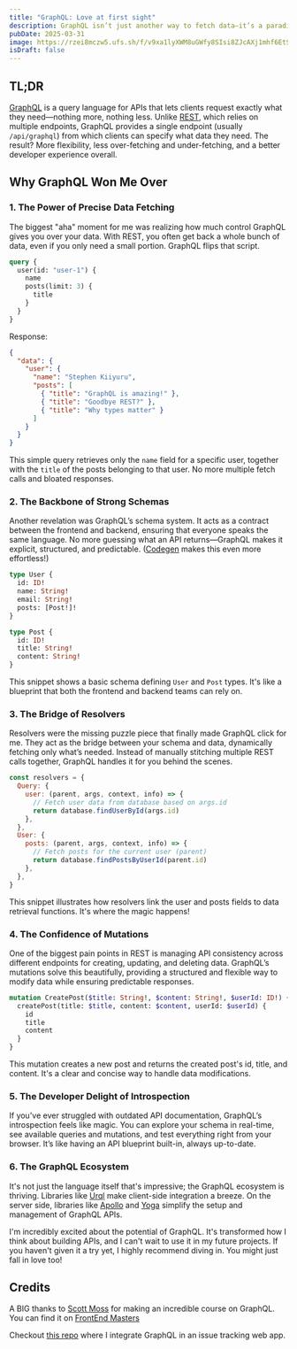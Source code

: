 ```yaml
---
title: "GraphQL: Love at first sight"
description: GraphQL isn’t just another way to fetch data—it’s a paradigm shift in API design.
pubDate: 2025-03-31
image: https://rzei8mczw5.ufs.sh/f/v9xa1lyXWM8uGWfy8SIsi8ZJcAXj1mhf6EtSI4kdGbxPuF0D
isDraft: false
---
```


## TL;DR

[GraphQL](https://graphql.org/) is a query language for APIs that lets clients request exactly what they need—nothing more, nothing less. Unlike [REST](https://www.redhat.com/en/topics/api/what-is-a-rest-api), which relies on multiple endpoints, GraphQL provides a single endpoint (usually `/api/graphql`) from which clients can specify what data they need. The result? More flexibility, less over-fetching and under-fetching, and a better developer experience overall.

## Why GraphQL Won Me Over

### 1. The Power of Precise Data Fetching

The biggest "aha" moment for me was realizing how much control GraphQL gives you over your data. With REST, you often get back a whole bunch of data, even if you only need a small portion. GraphQL flips that script.

```graphql
query {
  user(id: "user-1") {
    name
    posts(limit: 3) {
      title
    }
  }
}

```

Response:

```json
{
  "data": {
    "user": {
      "name": "Stephen Kiiyuru",
      "posts": [
        { "title": "GraphQL is amazing!" },
        { "title": "Goodbye REST?" },
        { "title": "Why types matter" }
      ]
    }
  }
}
```

This simple query retrieves only the `name` field for a specific user, together with the `title` of the posts belonging to that user. No more multiple fetch calls and bloated responses.

### 2. The Backbone of Strong Schemas

Another revelation was GraphQL’s schema system. It acts as a contract between the frontend and backend, ensuring that everyone speaks the same language. No more guessing what an API returns—GraphQL makes it explicit, structured, and predictable. ([Codegen](https://the-guild.dev/graphql/codegen) makes this even more effortless!)

```graphql
type User {
  id: ID!
  name: String!
  email: String!
  posts: [Post!]!
}

type Post {
  id: ID!
  title: String!
  content: String!
}

```

This snippet shows a basic schema defining `User` and `Post` types. It's like a blueprint that both the frontend and backend teams can rely on.

### 3. The Bridge of Resolvers

Resolvers were the missing puzzle piece that finally made GraphQL click for me. They act as the bridge between your schema and data, dynamically fetching only what’s needed. Instead of manually stitching multiple REST calls together, GraphQL handles it for you behind the scenes.

```javascript
const resolvers = {
  Query: {
    user: (parent, args, context, info) => {
      // Fetch user data from database based on args.id
      return database.findUserById(args.id)
    },
  },
  User: {
    posts: (parent, args, context, info) => {
      // Fetch posts for the current user (parent)
      return database.findPostsByUserId(parent.id)
    },
  },
}
```

This snippet illustrates how resolvers link the user and posts fields to data retrieval functions. It's where the magic happens!

### 4. The Confidence of Mutations

One of the biggest pain points in REST is managing API consistency across different endpoints for creating, updating, and deleting data. GraphQL’s mutations solve this beautifully, providing a structured and flexible way to modify data while ensuring predictable responses.

```graphql
mutation CreatePost($title: String!, $content: String!, $userId: ID!) {
  createPost(title: $title, content: $content, userId: $userId) {
    id
    title
    content
  }
}

```

This mutation creates a new post and returns the created post's id, title, and content. It's a clear and concise way to handle data modifications.

### 5. The Developer Delight of Introspection

If you've ever struggled with outdated API documentation, GraphQL’s introspection feels like magic. You can explore your schema in real-time, see available queries and mutations, and test everything right from your browser. It’s like having an API blueprint built-in, always up-to-date.

### 6. The GraphQL Ecosystem

It's not just the language itself that's impressive; the GraphQL ecosystem is thriving. Libraries like [Urql](https://commerce.nearform.com/open-source/urql/) make client-side integration a breeze. On the server side, libraries like [Apollo](https://www.apollographql.com/docs/) and [Yoga](https://the-guild.dev/graphql/yoga-server) simplify the setup and management of GraphQL APIs.

I'm incredibly excited about the potential of GraphQL. It's transformed how I think about building APIs, and I can't wait to use it in my future projects. If you haven't given it a try yet, I highly recommend diving in. You might just fall in love too!

## Credits

A BIG thanks to [Scott Moss](https://github.com/Hendrixer) for making an incredible course on GraphQL. You can find it on [FrontEnd Masters](https://frontendmasters.com/courses/server-graphql-nextjs/)

Checkout [this repo](https://github.com/skiiyuru/server-side-gql) where I integrate GraphQL in an issue tracking web app.

